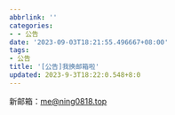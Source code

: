 ```yaml
---
abbrlink: ''
categories:
- - 公告
date: '2023-09-03T18:21:55.496667+08:00'
tags:
- 公告
title: '[公告]我换邮箱啦'
updated: 2023-9-3T18:22:0.548+8:0
---
```

新邮箱：[me@ning0818.top](mailto:me@ning0818.top)
